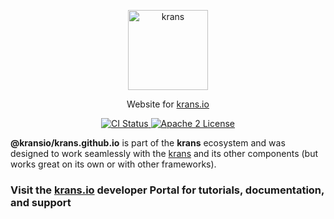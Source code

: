 <p align="center">
  <a href="https://krans.io">
    <img alt="krans" src="https://raw.githubusercontent.com/kransio/assets/master/icons/png/icon-header-repository.png" width="128">
  </a>
</p>


<p align="center">
  Website for <a href='https://krans.io'>krans.io</a>
</p>

<p align="center">
  <a href="https://github.com/kransio/krans.github.io/actions">
    <img alt="CI Status" src="https://github.com/kransio/krans.github.io/workflows/ci/badge.svg">
  </a>
  <a href="https://opensource.org/licenses/Apache-2.0">
    <img alt="Apache 2 License" src="https://img.shields.io/npm/l/krans">
  </a>
</p>

**@kransio/krans.github.io** is part of the **krans** ecosystem and was designed to work seamlessly with the [krans](https://krans.io) and its other components (but works great on its own or with other frameworks).

### Visit the [krans.io](https://krans.io) developer Portal for tutorials, documentation, and support